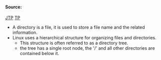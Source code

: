 #### Source:
[JTP](https://www.javatpoint.com/linux-directories)
[TP](https://www.tutorialspoint.com/unix/unix-directories.htm)


* A directory is a file, it is used to store a file name and the related information.
* Linux uses a hierarchical structure for organizing files and directories.
	* This structure is often referred to as a directory tree.
	* the tree has a single root node, the '/' and all other directories are contained below it.


####